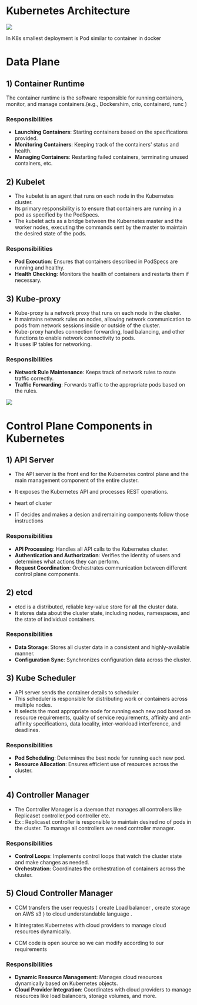 # Kubernetes Architecture  

![](https://miro.medium.com/v2/resize:fit:828/format:webp/0*0upfXtjqscQ5NQfN.png)  

In K8s smallest deployment is Pod similar to container in docker  

# Data Plane

## 1)  Container Runtime

The container runtime is the software responsible for running containers, monitor, and manage containers.(e.g., Dockershim, crio, containerd, runc )

### Responsibilities

- **Launching Containers**: Starting containers based on the specifications provided.
- **Monitoring Containers**: Keeping track of the containers' status and health.
- **Managing Containers**: Restarting failed containers, terminating unused containers, etc.


## 2) Kubelet

- The kubelet is an agent that runs on each node in the Kubernetes cluster.   
- Its primary responsibility is to ensure that containers are running in a pod as specified by the PodSpecs.  
- The kubelet acts as a bridge between the Kubernetes master and the worker nodes, executing the commands sent by the master to maintain the desired state of the pods.

### Responsibilities

- **Pod Execution**: Ensures that containers described in PodSpecs are running and healthy.
- **Health Checking**: Monitors the health of containers and restarts them if necessary.

## 3) Kube-proxy

- Kube-proxy is a network proxy that runs on each node in the cluster.  
-  It maintains network rules on nodes, allowing network communication to pods from network sessions inside or outside of the cluster.   
-  Kube-proxy handles connection forwarding, load balancing, and other functions to enable network connectivity to pods.
- It uses IP tables for networking. 
### Responsibilities

- **Network Rule Maintenance**: Keeps track of network rules to route traffic correctly.
- **Traffic Forwarding**: Forwards traffic to the appropriate pods based on the rules.



![](https://devopscube.com/wp-content/uploads/2022/12/k8s-architecture.drawio-1.png)  

  
# Control Plane Components in Kubernetes


## 1) API Server

- The API server is the front end for the Kubernetes control plane and the main management component of the entire cluster. 

- It exposes the Kubernetes API and processes REST operations. 
- heart of cluster  
- IT decides and makes a desion and remaining components follow those instructions



### Responsibilities

- **API Processing**: Handles all API calls to the Kubernetes cluster.
- **Authentication and Authorization**: Verifies the identity of users and determines what actions they can perform.
- **Request Coordination**: Orchestrates communication between different control plane components.



## 2) etcd

- etcd is a distributed, reliable key-value store for all the cluster data.  
- It stores data about the cluster state, including nodes, namespaces, and the state of individual containers.


### Responsibilities

- **Data Storage**: Stores all cluster data in a consistent and highly-available manner.
- **Configuration Sync**: Synchronizes configuration data across the cluster.


## 3) Kube Scheduler
- API server sends the container details to scheduler .
- This scheduler is responsible for distributing work or containers across multiple nodes.  
- It selects the most appropriate node for running each new pod based on resource requirements, quality of service requirements, affinity and anti-affinity specifications, data locality, inter-workload interference, and deadlines.


### Responsibilities

- **Pod Scheduling**: Determines the best node for running each new pod.
- **Resource Allocation**: Ensures efficient use of resources across the cluster.
- 

## 4) Controller Manager

- The Controller Manager is a daemon that manages all controllers like Replicaset controller,pod controller etc.  
-  Ex : Replicaset controller is responsible to maintain desired no of pods in the cluster. To manage all controllers we need controller manager.


### Responsibilities

- **Control Loops**: Implements control loops that watch the cluster state and make changes as needed.
- **Orchestration**: Coordinates the orchestration of containers across the cluster.


## 5) Cloud Controller Manager
- CCM transfers the user requests ( create Load balancer , create storage on AWS s3 ) to cloud understandable language .
    
-  It integrates Kubernetes with cloud providers to manage cloud resources dynamically.
-  CCM code is open source so we can modify according to our requirements

### Responsibilities

- **Dynamic Resource Management**: Manages cloud resources dynamically based on Kubernetes objects.
- **Cloud Provider Integration**: Coordinates with cloud providers to manage resources like load balancers, storage volumes, and more.


